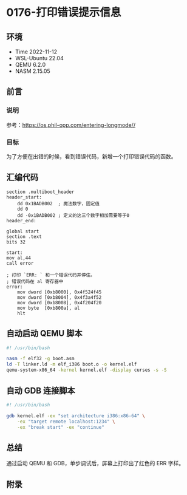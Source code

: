 # 0176-打印错误提示信息

## 环境

- Time 2022-11-12
- WSL-Ubuntu 22.04
- QEMU 6.2.0
- NASM 2.15.05

## 前言

### 说明

参考：<https://os.phil-opp.com/entering-longmode//>

### 目标

为了方便在出错的时候，看到错误代码，新增一个打印错误代码的函数。

## 汇编代码

```text
section .multiboot_header
header_start:
    dd 0x1BADB002  ; 魔法数字，固定值
    dd 0
    dd -0x1BADB002 ; 定义的这三个数字相加需要等于0
header_end:

global start
section .text
bits 32

start:
mov al,44
call error

; 打印 `ERR: ` 和一个错误代码并停住。
; 错误代码在 al 寄存器中
error:
    mov dword [0xb8000], 0x4f524f45
    mov dword [0xb8004], 0x4f3a4f52
    mov dword [0xb8008], 0x4f204f20
    mov byte  [0xb800a], al
    hlt
```

## 自动启动 QEMU 脚本

```bash
#! /usr/bin/bash

nasm -f elf32 -g boot.asm
ld -T linker.ld -m elf_i386 boot.o -o kernel.elf
qemu-system-x86_64 -kernel kernel.elf -display curses -s -S
```

## 自动 GDB 连接脚本

```bash
#! /usr/bin/bash

gdb kernel.elf -ex "set architecture i386:x86-64" \
    -ex "target remote localhost:1234" \
    -ex "break start" -ex "continue"
```

## 总结

通过启动 QEMU 和 GDB，单步调试后，屏幕上打印出了红色的 ERR 字样。

## 附录
